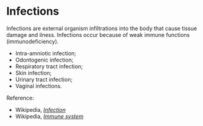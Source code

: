 # Infections

Infections are external organism infiltrations into the body that cause tissue damage and ilness. Infections occur because of weak immune functions (immunodeficiency).

- Intra-amniotic infection;
- Odontogenic infection;
- Respiratory tract infection;
- Skin infection;
- Urinary tract infection;
- Vaginal infections.

Reference:
- Wikipedia, [_Infection_](https://en.wikipedia.org/wiki/Infection)
- Wikipedia, [_Immune system_](https://en.wikipedia.org/wiki/Immune_system)